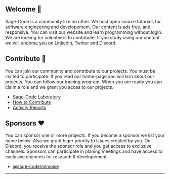 ## Welcome 👋

Sage-Code is a community like no other. We host open source tutorials for software engineering and developement. Our content is ads free, and responsive. You can visit our website and learn programming without login. We are looking for volunteers to contribute. If you study using our content we will endorse you on Linkedin, Twitter and Discord.

## Contribute 🎁

You can join our community and contribute to our projects. You must be invited to participate. If you read our home-page you will larn about our projects. You can follow our training program. When you are ready you can claim a role and we grant you acces to our projects.

* [Sage-Code Laboratory](http://sagecode.net)
* [How to Contribute](https://github.com/sage-code/.github/tree/main/profile/contribute.md)
* [Activity Reports](https://github.com/sage-code/.github/tree/main/reports/readme.md)

## Sponsors ❤️

You can sponsor one or more projects. If you become a sponsor we list your name below. Also we grant higer priority to issues created by you. On Discord, you receive the sponsor role and you get access to exclusive channels. Sponsors can participate in planing meetings and have access to exclusive channels for research & developement.

* [@sage-code/mlmoise](https://github.com/mlmoise)

---
